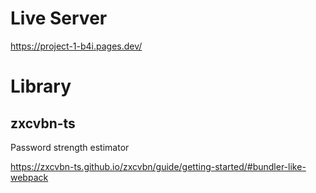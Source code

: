 # Live Server

https://project-1-b4i.pages.dev/

# Library

## zxcvbn-ts

Password strength estimator

https://zxcvbn-ts.github.io/zxcvbn/guide/getting-started/#bundler-like-webpack
